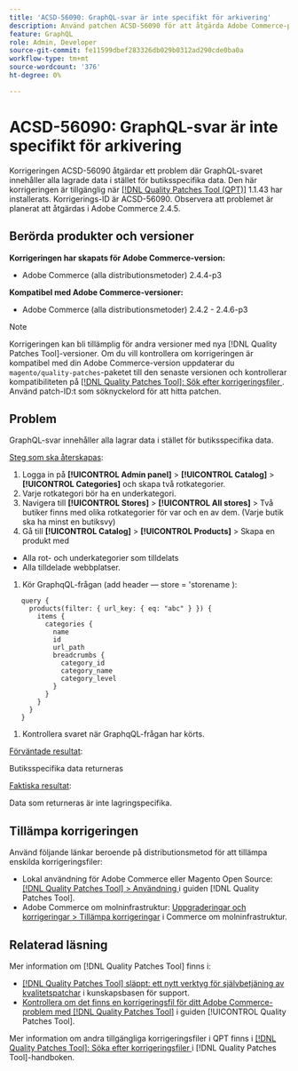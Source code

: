 ```yaml
---
title: 'ACSD-56090: GraphQL-svar är inte specifikt för arkivering'
description: Använd patchen ACSD-56090 för att åtgärda Adobe Commerce-problemet där GraphQL-svaret innehåller alla lagrade data i stället för butiksspecifika data.
feature: GraphQL
role: Admin, Developer
source-git-commit: fe11599dbef283326db029b0312ad290cde0ba0a
workflow-type: tm+mt
source-wordcount: '376'
ht-degree: 0%

---
```


# ACSD-56090: GraphQL-svar är inte specifikt för arkivering

Korrigeringen ACSD-56090 åtgärdar ett problem där GraphQL-svaret innehåller alla lagrade data i stället för butiksspecifika data. Den här korrigeringen är tillgänglig när [[!DNL Quality Patches Tool (QPT)]](https://experienceleague.adobe.com/sv/docs/commerce-knowledge-base/kb/announcements/commerce-announcements/magento-quality-patches-released-new-tool-to-self-serve-quality-patches) 1.1.43 har installerats. Korrigerings-ID är ACSD-56090. Observera att problemet är planerat att åtgärdas i Adobe Commerce 2.4.5.

## Berörda produkter och versioner

**Korrigeringen har skapats för Adobe Commerce-version:**

* Adobe Commerce (alla distributionsmetoder) 2.4.4-p3

**Kompatibel med Adobe Commerce-versioner:**

* Adobe Commerce (alla distributionsmetoder) 2.4.2 - 2.4.6-p3

>[!NOTE]
>
>Korrigeringen kan bli tillämplig för andra versioner med nya [!DNL Quality Patches Tool]-versioner. Om du vill kontrollera om korrigeringen är kompatibel med din Adobe Commerce-version uppdaterar du `magento/quality-patches`-paketet till den senaste versionen och kontrollerar kompatibiliteten på [[!DNL Quality Patches Tool]: Sök efter korrigeringsfiler ](https://experienceleague.adobe.com/tools/commerce-quality-patches/index.html?lang=sv-SE). Använd patch-ID:t som söknyckelord för att hitta patchen.

## Problem

GraphQL-svar innehåller alla lagrar data i stället för butiksspecifika data.

<u>Steg som ska återskapas</u>:

1. Logga in på **[!UICONTROL Admin panel]** > **[!UICONTROL Catalog]** > **[!UICONTROL Categories]** och skapa två rotkategorier.
1. Varje rotkategori bör ha en underkategori.
1. Navigera till **[!UICONTROL Stores]** > **[!UICONTROL All stores]** > Två butiker finns med olika rotkategorier för var och en av dem. (Varje butik ska ha minst en butiksvy)
1. Gå till **[!UICONTROL Catalog]** > **[!UICONTROL Products]** > Skapa en produkt med

* Alla rot- och underkategorier som tilldelats
* Alla tilldelade webbplatser.

1. Kör GraphqQL-frågan (add header — store = &#39;storename ):

```
   query {
     products(filter: { url_key: { eq: "abc" } }) {
       items {
         categories {
           name
           id
           url_path
           breadcrumbs {
             category_id
             category_name
             category_level
           }
         }
       }
     }
   }
```

1. Kontrollera svaret när GraphqQL-frågan har körts.

<u>Förväntade resultat</u>:

Butiksspecifika data returneras

<u>Faktiska resultat</u>:

Data som returneras är inte lagringspecifika.

## Tillämpa korrigeringen

Använd följande länkar beroende på distributionsmetod för att tillämpa enskilda korrigeringsfiler:

* Lokal användning för Adobe Commerce eller Magento Open Source: [[!DNL Quality Patches Tool] > Användning ](/help/tools/quality-patches-tool/usage.md) i guiden [!DNL Quality Patches Tool].
* Adobe Commerce om molninfrastruktur: [Uppgraderingar och korrigeringar > Tillämpa korrigeringar](https://experienceleague.adobe.com/docs/commerce-cloud-service/user-guide/develop/upgrade/apply-patches.html?lang=sv-SE) i Commerce om molninfrastruktur.

## Relaterad läsning

Mer information om [!DNL Quality Patches Tool] finns i:

* [[!DNL Quality Patches Tool] släppt: ett nytt verktyg för självbetjäning av kvalitetspatchar](https://experienceleague.adobe.com/sv/docs/commerce-knowledge-base/kb/announcements/commerce-announcements/magento-quality-patches-released-new-tool-to-self-serve-quality-patches) i kunskapsbasen för support.
* [Kontrollera om det finns en korrigeringsfil för ditt Adobe Commerce-problem med  [!DNL Quality Patches Tool]](/help/tools/quality-patches-tool/patches-available-in-qpt/check-patch-for-magento-issue-with-magento-quality-patches.md) i guiden [!UICONTROL Quality Patches Tool].


Mer information om andra tillgängliga korrigeringsfiler i QPT finns i [[!DNL Quality Patches Tool]: Söka efter korrigeringsfiler ](https://experienceleague.adobe.com/tools/commerce-quality-patches/index.html?lang=sv-SE) i [!DNL Quality Patches Tool]-handboken.
